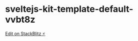 # sveltejs-kit-template-default-vvbt8z

[Edit on StackBlitz ⚡️](https://stackblitz.com/edit/sveltejs-kit-template-default-vvbt8z)